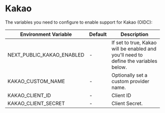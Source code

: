 # Kakao

The variables you need to configure to enable support for Kakao (OIDC):

| Environment Variable     | Default | Description                                                                                       |
| ------------------------ | ------- |---------------------------------------------------------------------------------------------------|
| NEXT_PUBLIC_KAKAO_ENABLED | -       | If set to true, Kakao will be enabled and you'll need to define the variables below. |
| KAKAO_CUSTOM_NAME      | -       | Optionally set a custom provider name.                                                            |
| KAKAO_CLIENT_ID        | -       | Client ID                                                                                         |
| KAKAO_CLIENT_SECRET    | -       | Client Secret.                                                                                    |
